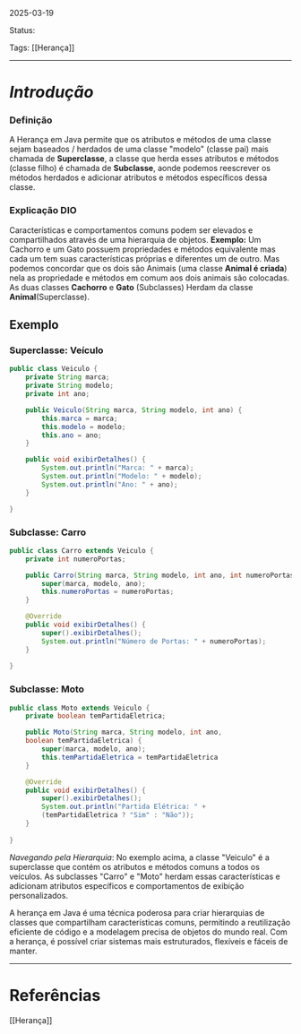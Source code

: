 2025-03-19

Status: 

Tags: [[Herança]]

---

# _**Introdução**_

### Definição

A Herança em Java permite que os atributos e métodos de uma classe sejam baseados / herdados de uma classe "modelo" (classe pai) mais chamada de **Superclasse**, a classe que herda esses atributos e métodos (classe filho) é chamada de **Subclasse**, aonde podemos reescrever os métodos herdados e adicionar atributos e métodos específicos dessa classe. 

### Explicação DIO

Características e comportamentos comuns podem ser elevados e compartilhados através de uma hierarquia de objetos.
**Exemplo:** Um Cachorro e um Gato possuem propriedades e métodos equivalente mas cada um tem suas características próprias e diferentes um de outro. Mas podemos concordar que os dois são Animais (uma classe **Animal é criada**) nela as propriedade e métodos em comum aos dois animais são colocadas. As duas classes **Cachorro** e **Gato** (Subclasses) Herdam da classe **Animal**(Superclasse). 

## Exemplo
### Superclasse: Veículo
```java
public class Veiculo {
	private String marca;
	private String modelo;
	private int ano;

	public Veiculo(String marca, String modelo, int ano) {
		this.marca = marca;
		this.modelo = modelo;
		this.ano = ano;
	}

	public void exibirDetalhes() {       
		System.out.println("Marca: " + marca);
		System.out.println("Modelo: " + modelo);
		System.out.println("Ano: " + ano);   
	}

}
```

### Subclasse: Carro
```java
public class Carro extends Veiculo {
	private int numeroPortas;

	public Carro(String marca, String modelo, int ano, int numeroPortas) {
		super(marca, modelo, ano);
		this.numeroPortas = numeroPortas;
	}

	@Override
	public void exibirDetalhes() {       
		super().exibirDetalhes();
		System.out.println("Número de Portas: " + numeroPortas); 
	}
	
}
```

### Subclasse: Moto
```java
public class Moto extends Veiculo {   
	private boolean temPartidaEletrica;

	public Moto(String marca, String modelo, int ano, 
	boolean temPartidaEletrica) {
		super(marca, modelo, ano);
		this.temPartidaEletrica = temPartidaEletrica
	}

	@Override
	public void exibirDetalhes() {       
		super().exibirDetalhes();
		System.out.println("Partida Elétrica: " + 
		(temPartidaEletrica ? "Sim" : "Não"));
	}
	
}
```


_Navegando pela Hierarquia_:
No exemplo acima, a classe "Veiculo" é a superclasse que contém os atributos e métodos comuns a todos os veículos. As subclasses "Carro" e "Moto" herdam essas características e adicionam atributos específicos e comportamentos de exibição personalizados.

A herança em Java é uma técnica poderosa para criar hierarquias de classes que compartilham características comuns, permitindo a reutilização eficiente de código e a modelagem precisa de objetos do mundo real. Com a herança, é possível criar sistemas mais estruturados, flexíveis e fáceis de manter.

---
# Referências
[[Herança]]